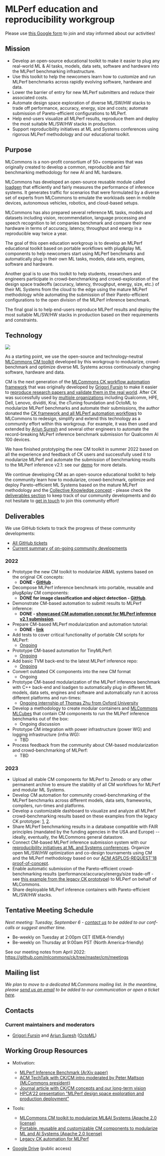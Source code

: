 # MLPerf education and reproducibility workgroup

Please use [this Google form](https://forms.gle/i5gCDtBC8gMtcvRw6) to join and stay informed about our activities!

## Mission

* Develop an open-source educational toolkit to make it easier to plug any real-world ML & AI tasks, models, data sets, software and hardware into the MLPerf benchmarking infrastructure.
* Use this toolkit to help the newcomers learn how to customize and run MLPerf benchmarks across rapidly evolving software, hardware and data. 
* Lower the barrier of entry for new MLPerf submitters and reduce their associated costs. 
* Automate design space exploration of diverse ML/SW/HW stacks to trade off performance, accuracy, energy, size and costs; automate submission of Pareto-efficient configurations to MLPerf.
* Help end-users visualize all MLPerf results, reproduce them and deploy the most suitable ML/SW/HW stacks in production.
* Support reproducibility initiatives at ML and Systems conferences using rigorous MLPerf methodology and our educational toolkit.

## Purpose

MLCommons is a non-profit consortium of 50+ companies that was originally created 
to develop a common, reproducible and fair benchmarking methodology for new AI and ML hardware.

MLCommons has developed an open-source reusable module called [loadgen](https://github.com/mlcommons/inference/tree/master/loadgen)
that efficiently and fairly measures the performance of inference systems.
It generates traffic for scenarios that were formulated by a diverse set of experts from MLCommons
to emulate the workloads seen in mobile devices, autonomous vehicles, robotics, and cloud-based setups.

MLCommons has also prepared several reference ML tasks, models and datasets 
including vision, recommendation, language processing and speech recognition
to let companies benchmark and compare their new hardware in terms of accuracy, latency, throughput and energy
in a reproducible way twice a year.

The goal of this open education workgroup is to develop an MLPerf
educational toolkit based on portable workflows with plug&play ML components
to help newcomers start using MLPerf benchmarks and automatically plug in 
their own ML tasks, models, data sets, engines, software and hardware.

Another goal is to use this toolkit to help students, researchers and
engineers participate in crowd-benchmarking and crowd-exploration of the design space tradeoffs 
(accuracy, latency, throughput, energy, size, etc.) of their ML Systems from the cloud to the
edge using the mature MLPerf methodology while automating the submission
of their Pareto-efficient configurations to the open division of the MLPerf
inference benchmark.

The final goal is to help end-users reproduce MLPerf results 
and deploy the most suitable ML/SW/HW stacks in production 
based on their requirements and constraints.


## Technology

![](https://raw.githubusercontent.com/ctuning/ck-guide-images/master/cm-mlperf-edu-wg.png)

As a starting point, we use the open-source and technology-neutral [MLCommons CM toolkit](https://github.com/mlcommons/ck/tree/master/cm)
developed by this workgroup to modularize, crowd-benchmark and optimize diverse ML Systems across continuously changing software, hardware and data.

CM is the next generation of the [MLCommons CK workflow automation framework](https://arxiv.org/pdf/2011.01149.pdf) 
that was originally developed by [Grigori Fursin]( https://cKnowledge.io/@gfursin ) to make it easier to [reproduce research papers and validate them in the real world](https://www.youtube.com/watch?v=7zpeIVwICa4).
After CK was successfully used by [multiple organizations]( https://cKnowledge.org/partners.html ) 
including Qualcomm, HPE, Dell, Lenovo, dividiti, Krai, the cTuning foundation and OctoML to modularize MLPerf benchmarks and automate their submissions,
the author donated the [CK framework and all MLPerf automation workflows](https://github.com/mlcommons/ck/tree/master/docs/mlperf-automation) 
to MLCommons to redesign, simplify and extend this technology as a community effort 
within this workgroup. For example, it was then used and extended by [Arjun Suresh](https://www.linkedin.com/in/arjunsuresh) and several other engineers
to automate the record-breaking MLPerf inference benchmark submission for Qualcomm AI 100 devices.

We have finished prototyping the new CM toolkit in summer 2022 based on all the experience and feedback of CK users
and successfully used it to modularize MLPerf and automate the submission of benchmarking results to the MLPerf inference v2.1: 
see our [demo](mlperf-cm-automation-demo.md) for more details.

We continue developing CM as an open-source educational toolkit 
to help the community learn how to modularize, crowd-benchmark, optimize and deploy 
Pareto-efficient ML Systems based on the mature MLPerf methodology and the [Collective Knowledge concept](https://arxiv.org/pdf/2011.01149.pdf) - 
please check the [deliverables section](#deliverables) to keep track of our community developments
and do not hesitate to [get in touch](#contacts) to join this community effort!

## Deliverables

We use GitHub tickets to track the progress of these community developments:
* [All GitHub tickets](https://github.com/mlcommons/ck/issues)
* [Current summary of on-going community developments](https://github.com/mlcommons/ck/issues/261)

### 2022

* Prototype the new CM toolkit to modularize AI&ML systems based on the original CK concepts: 
  * **DONE - [GitHub](https://github.com/mlcommons/ck/tree/master/cm)** .
* Decompose MLPerf inference benchmark into portable, reusable and plug&play CM components:
  * **DONE for image classification and object detection - [GitHub](https://github.com/mlcommons/ck/tree/master/cm-mlops)**.
* Demonstrate CM-based automation to submit results to MLPerf inference:
  * **DONE - [showcased CM automation concept for MLPerf inference v2.1 submission](https://github.com/mlcommons/ck/blob/master/docs/mlperf-cm-automation-demo.md)**.
* Prepare CM-based MLPerf modularization and automation tutorial:
  * **DONE - [link](mlperf-cm-automation-demo.md)**
* Add tests to cover critical functionality of portable CM scripts for MLPerf:
  * [Ongoing](https://github.com/mlcommons/ck/issues/275)
* Prototype CM-based automation for TinyMLPerf:
  * [Ongoing](https://github.com/mlcommons/ck/issues/268)
* Add basic TVM back-end to the latest MLPerf inference repo:
  * [Ongoing](https://github.com/mlcommons/ck/issues/267)
* Convert outdated CK components into the new CM format
  * Ongoing
* Prototype CM-based modularization of the MLPerf inference benchmark with C++ back-end and loadgen 
  to automatically plug in different ML models, data sets, engines and software 
  and automatically run it across different platforms and run-times:
  * [Ongoing internship of Thomas Zhu from Oxford University](https://github.com/mlcommons/ck/issues/265)
* Develop a methodology to create modular containers and [MLCommons MLCubes](https://github.com/mlcommons/mlcube) that contain CM components to run the MLPerf inference benchmarks out of the box:
  * Ongoing discussion
* Prototype CM integration with power infrastructure (power WG) and logging infrastructure (infra WG):
  * TBD
* Process feedback from the community about CM-based modularization and crowd-benchmarking of MLPerf:
  * TBD

### 2023 

* Upload all stable CM components for MLPerf to Zenodo or any other permanent archive to ensure the stability of all CM workflows for MLPerf and modular ML Systems.
* Develop CM automation for community crowd-benchmarking of the MLPerf benchmarks across different models, data sets, frameworks, compilers, run-times and platforms.
* Develop a customizable dashboard to visualize and analyze all MLPerf crowd-benchmarking results based on these examples from the legacy CK prototype: 
  [1](https://cknowledge.io/c/result/mlperf-inference-all-image-classification-edge-singlestream), 
  [2](https://cknowledge.io/result/crowd-benchmarking-mlperf-inference-classification-mobilenets-all).
* Share MLPerf benchmarking results in a database compatible with FAIR principles (mandated by the funding agencies in the USA and Europe) -- 
  ideally, eventually, the MLCommons general datastore.
* Connect CM-based MLPerf inference submission system with our [reproducibility initiatives at ML and Systems conferences](https://cTuning.org/ae). 
  Organize open ML/SW/HW optimization and co-design tournaments using CM and the MLPerf methodology 
  based on our [ACM ASPLOS-REQUEST'18 proof-of-concept](https://cknowledge.io/c/event/repro-request-asplos2018/).
* Enable automatic submission of the Pareto-efficient crowd-benchmarking results (performance/accuracy/energy/size trade-off - 
  see [this example from the legacy CK prototype](https://cknowledge.io/c/result/mlperf-inference-all-image-classification-edge-singlestream-pareto))
  to MLPerf on behalf of MLCommons.
* Share deployable MLPerf inference containers with Pareto-efficient ML/SW/HW stacks.

## Tentative Meeting Schedule

*Next meeting: Tuesday, September 6 - [contact us](mailto:grigori@octoml.ai;asuresh@octoml.ai) to be added to our conf-calls or suggest another time.*

* Be-weekly on Tuesday at 2:00pm CET (EMEA-friendly)
* Be-weekly on Thursday at 9:00am PST (North America-friendly)

See our meeting notes from April 2022: https://github.com/mlcommons/ck/tree/master/cm/meetings

## Mailing list

*We plan to move to a dedicated MLCommons mailing list. In the meantime, please [send us an email](mailto:grigori@octoml.ai;asuresh@octoml.ai) 
 to be added to our communication or open a ticket [here](https://github.com/mlcommons/ck/issues).*

## Contacts

### Current maintainers and moderators

* [Grigori Fursin]( https://cKnowledge.io/@gfursin ) and [Arjun Suresh](https://www.linkedin.com/in/arjunsuresh) ([OctoML](https://octoml.ai))

## Working Group Resources

* Motivation:
  * [MLPerf Inference Benchmark (ArXiv paper)](https://arxiv.org/abs/1911.02549)
  * [ACM TechTalk with CK/CM intro moderated by Peter Mattson (MLCommons president)](https://www.youtube.com/watch?v=7zpeIVwICa4)
  * [Journal article with CK/CM concepts and our long-term vision](https://arxiv.org/pdf/2011.01149.pdf)
  * [HPCA'22 presentation "MLPerf design space exploration and production deployment"](https://doi.org/10.5281/zenodo.6475385)

* Tools:
  * [MLCommons CM toolkit to modularize ML&AI Systems (Apache 2.0 license)](https://github.com/mlcommons/ck)
  * [Portable, reusable and customizable CM components to modularize ML and AI Systems (Apache 2.0 license)](https://github.com/mlcommons/ck/tree/master/cm-mlops/script)
  * [Legacy CK automation for MLPerf](https://github.com/mlcommons/ck/tree/master/docs/mlperf-automation)

* [Google Drive](https://drive.google.com/drive/folders/1CKewftoZ2VpBWheMCSxFG-pcIBgCu4Au?usp=sharing) (public access)


